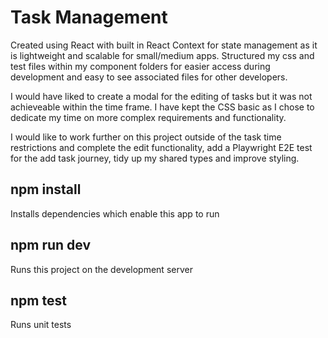 # Task Management

Created using React with built in React Context for state management as it is lightweight and scalable for small/medium apps. Structured my css and test files within my component folders for easier access during development and easy to see associated files for other developers.

I would have liked to create a modal for the editing of tasks but it was not achieveable within the time frame. I have kept the CSS basic as I chose to dedicate my time on more complex requirements and functionality.

I would like to work further on this project outside of the task time restrictions and complete the edit functionality, add a Playwright E2E test for the add task journey, tidy up my shared types and improve styling.

## npm install

Installs dependencies which enable this app to run

## npm run dev

Runs this project on the development server

## npm test

Runs unit tests
